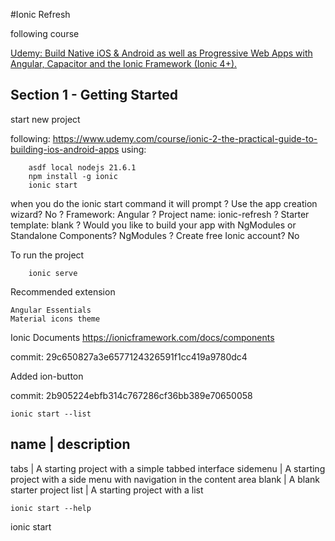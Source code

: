 #Ionic Refresh

following course

[
    Udemy: Build Native iOS & Android as well as Progressive Web
    Apps with Angular, Capacitor and the Ionic Framework (Ionic
    4+).
](https://www.udemy.com/course/ionic-2-the-practical-guide-to-building-ios-android-apps)

## Section 1 - Getting Started

start new project

following:
  https://www.udemy.com/course/ionic-2-the-practical-guide-to-building-ios-android-apps
using:
```
    asdf local nodejs 21.6.1
    npm install -g ionic
    ionic start
```
when you do the ionic start command it will prompt
    ? Use the app creation wizard? No
    ? Framework: Angular
    ? Project name: ionic-refresh
    ? Starter template: blank
    ? Would you like to build your app with NgModules or Standalone Components? NgModules
    ? Create free Ionic account? No

To run the project
```
    ionic serve

```
Recommended extension

    Angular Essentials
    Material icons theme

Ionic Documents
    https://ionicframework.com/docs/components

commit: 29c650827a3e6577124326591f1cc419a9780dc4

Added ion-button

commit: 2b905224ebfb314c767286cf36bb389e70650058

```
ionic start --list
```

name     | description
-------------------------------------------------------------
tabs     | A starting project with a simple tabbed interface
sidemenu | A starting project with a side menu with navigation in the content area
blank    | A blank starter project
list     | A starting project with a list

```
ionic start --help
```

ionic start <name> <template> [options]

Inputs:

    name ............................ The name of your new project (e.g. myApp,
                                      "My App")
    template ........................ The starter template to use (e.g. blank,
                                      tabs; use --list to see all)

Options:

    --list, -l ...................... List available starter templates
    --type=<type> ................... Type of project to start (e.g. vue,
                                      angular, angular-standalone, react)
    --cordova ....................... (deprecated) Include Cordova integration
    --capacitor ..................... Include Capacitor integration
    --id=<id> ....................... Specify an Ionic App ID to link

Advanced Options:

    --no-deps ....................... Do not install npm/yarn dependencies
    --no-git ........................ Do not initialize a git repo
    --link .......................... Connect your new app to Ionic
    --project-id=<slug> ............. Specify a slug for your app (used for the
                                      directory name and package name)
    --package-id=<id> ............... Specify the bundle ID/application ID for
                                      your app (reverse-DNS notation)

Other useful commands
```
    ionic start
    ionic start --list
    ionic start myApp
    ionic start myApp blank
    ionic start myApp tabs --capacitor
    ionic start myApp list --type=vue
    ionic start "My App" blank
    ionic start "Conference App" \
            https://github.com/ionic-team/ionic-conference-app
```

## Section 2 - Angular Refresher
## Section 3 - Ionic Component Basics

## Section 4 - Angular + Ionic

## Section 5 - Building Native Apps with Capacitor

## Section 6 - Debugging

## Section 7 - Navigation & Routing in Ionic Apps

## Section 8 - Ionic Component Overview

## Section 9 - Styling & Theming Ionic Apps

## Section 10 - Handling User Input

## Section 11 - Managing State

## Section 12 - Sending Http Requests

## Section 13 - Adding Google Maps

## Section 14 - Using Native Device Features

_Camera & ..._

## Section 15 - Adding Authentication

## Section 16 - Publishing the Apps

## Section 17 - Roundup

## Section 18 - Bonus Content

